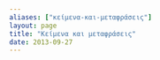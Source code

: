 ```yaml
---
aliases: ["κείμενα-και-μεταφράσεις"]
layout: page
title: "Κείμενα και μεταφράσεις"
date: 2013-09-27
---
```

